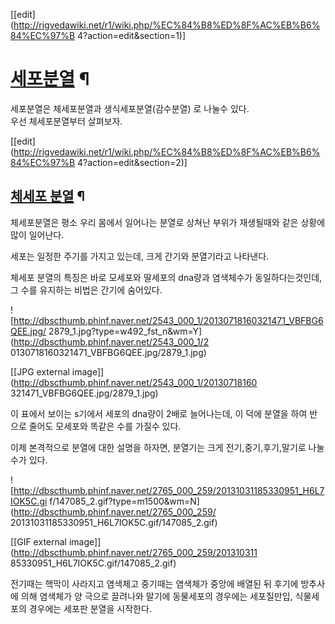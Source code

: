 [[edit](http://rigvedawiki.net/r1/wiki.php/%EC%84%B8%ED%8F%AC%EB%B6%84%EC%97%B
4?action=edit&section=1)]

# [세포분열](%EC%84%B8%ED%8F%AC%EB%B6%84%EC%97%B4.md) ¶

  

세포분열은 체세포분열과 생식세포분열(감수분열) 로 나눌수 있다.  
우선 체세포분열부터 살펴보자.

  

[[edit](http://rigvedawiki.net/r1/wiki.php/%EC%84%B8%ED%8F%AC%EB%B6%84%EC%97%B
4?action=edit&section=2)]

## [체세포 분열](%EC%B2%B4%EC%84%B8%ED%8F%AC%20%EB%B6%84%EC%97%B4.md) ¶

  

체세포분열은 평소 우리 몸에서 일어나는 분열로 상쳐난 부위가 재생될때와 같은 상황에 많이 일어난다.

  

세포는 일정한 주기를 가지고 있는데, 크게 간기와 분열기라고 나타낸다.

  

체세포 분열의 특징은 바로 모세포와 딸세포의 dna량과 염색체수가 동일하다는것인데, 그 수를 유지하는 비법은 간기에 숨어있다.

![http://dbscthumb.phinf.naver.net/2543_000_1/20130718160321471_VBFBG6QEE.jpg/
2879_1.jpg?type=w492_fst_n&wm=Y](http://dbscthumb.phinf.naver.net/2543_000_1/2
0130718160321471_VBFBG6QEE.jpg/2879_1.jpg)

[[JPG external image]](http://dbscthumb.phinf.naver.net/2543_000_1/20130718160
321471_VBFBG6QEE.jpg/2879_1.jpg)

  

이 표에서 보이는 s기에서 세포의 dna량이 2배로 늘어나는데, 이 덕에 분열을 하여 반으로 줄어도 모세포와 똑같은 수를 가질수 있다.

  

이제 본격적으로 분열에 대한 설명을 하자면, 분열기는 크게 전기,중기,후기,말기로 나눌수가 있다.

  

![http://dbscthumb.phinf.naver.net/2765_000_259/20131031185330951_H6L7IOK5C.gi
f/147085_2.gif?type=m1500&wm=N](http://dbscthumb.phinf.naver.net/2765_000_259/
20131031185330951_H6L7IOK5C.gif/147085_2.gif)

[[GIF external image]](http://dbscthumb.phinf.naver.net/2765_000_259/201310311
85330951_H6L7IOK5C.gif/147085_2.gif)

  

전기때는 핵막이 사라지고 염색체고 중기때는 염색체가 중앙에 배열된 뒤 후기에 방추사에 의해 염색체가 양 극으로 끌려나와 말기에 동물세포의
경우에는 세포질만입, 식물세포의 경우에는 세포판 분열을 시작한다.

  

